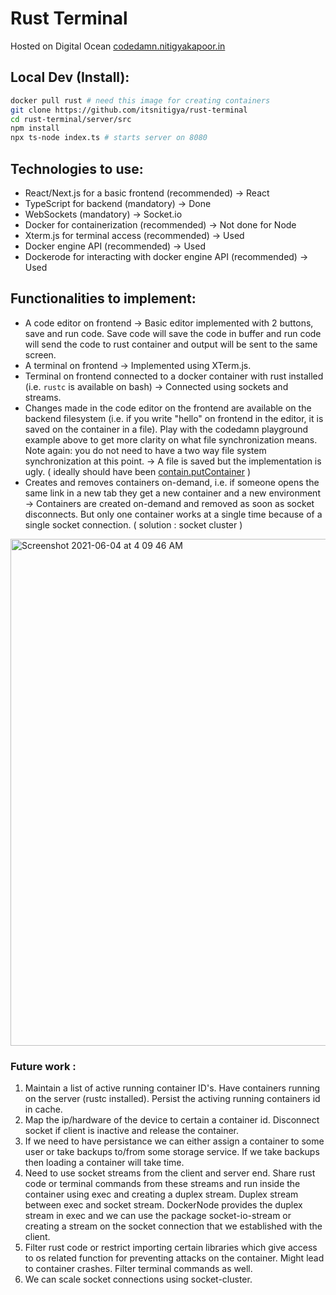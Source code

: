 # Rust Terminal

Hosted on Digital Ocean [codedamn.nitigyakapoor.in](https://codedamn.nitigyakapoor.in)

## Local Dev (Install):

``` bash
docker pull rust # need this image for creating containers
git clone https://github.com/itsnitigya/rust-terminal
cd rust-terminal/server/src
npm install 
npx ts-node index.ts # starts server on 8080
```

## Technologies to use:

* React/Next.js for a basic frontend (recommended) -> React
* TypeScript for backend (mandatory) -> Done
* WebSockets (mandatory) -> Socket.io
* Docker for containerization (recommended) -> Not done for Node
* Xterm.js for terminal access (recommended) -> Used
* Docker engine API (recommended) -> Used
* Dockerode for interacting with docker engine API (recommended) -> Used

## Functionalities to implement:

* A code editor on frontend -> Basic editor implemented with 2 buttons, save and run code. Save code will save the code in buffer and run code will send the code to rust container and output will be sent to the same screen. 
* A terminal on frontend -> Implemented using XTerm.js. 
* Terminal on frontend connected to a docker container with rust installed (i.e. `rustc` is available on bash) -> Connected using sockets and streams. 
* Changes made in the code editor on the frontend are available on the backend filesystem (i.e. if you write "hello" on frontend in the editor, it is saved on the container in a file). Play with the codedamn playground example above to get more clarity on what file synchronization means. Note again: you do not need to have a two way file system synchronization at this point. -> A file is saved but the implementation is ugly. ( ideally should have been [contain.putContainer](https://docs.docker.com/engine/api/v1.37/#operation/PutContainerArchive) )
* Creates and removes containers on-demand, i.e. if someone opens the same link in a new tab they get a new container and a new environment -> Containers are created on-demand and removed as soon as socket disconnects. But only one container works at a single time because of a single socket connection. ( solution : socket cluster )


<img width="811" alt="Screenshot 2021-06-04 at 4 09 46 AM" src="https://user-images.githubusercontent.com/40539705/120721062-bc91df80-c4ea-11eb-935d-988eda183859.png">


### Future work : 
1. Maintain a list of active running container ID's. Have containers running on the server (rustc installed). Persist the activing running containers id in cache.
2. Map the ip/hardware of the device to certain a container id. Disconnect socket if client is inactive and release the container.  
3. If we need to have persistance we can either assign a container to some user or take backups to/from some storage service. If we take backups then loading a container will take time. 
4. Need to use socket streams from the client and server end. Share rust code or terminal commands from these streams and run inside the container using exec and creating a duplex stream. Duplex stream between exec and socket stream. DockerNode provides the duplex stream in exec and we can use the package socket-io-stream or creating a stream on the socket connection that we established with the client.
5. Filter rust code or restrict importing certain libraries which give access to os related function for preventing attacks on the container. Might lead to container crashes. Filter terminal commands as well. 
6. We can scale socket connections using socket-cluster. 
